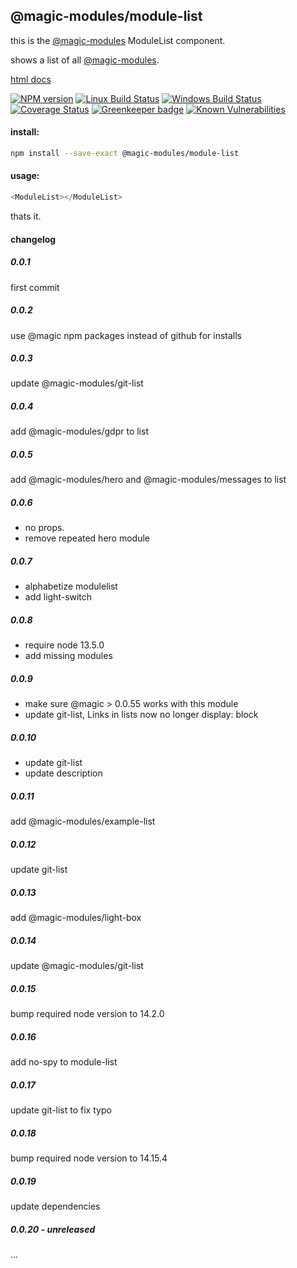 ## @magic-modules/module-list
this is the [@magic-modules](https://github.com/magic-modules/)
ModuleList component.

shows a list of all [@magic-modules](https://github.com/magic-modules/).

[html docs](https://magic-modules.github.io/module-list/)

[![NPM version][npm-image]][npm-url]
[![Linux Build Status][travis-image]][travis-url]
[![Windows Build Status][appveyor-image]][appveyor-url]
[![Coverage Status][coveralls-image]][coveralls-url]
[![Greenkeeper badge][greenkeeper-image]][greenkeeper-url]
[![Known Vulnerabilities][snyk-image]][snyk-url]

[npm-image]: https://img.shields.io/npm/v/@magic-modules/module-list.svg
[npm-url]: https://www.npmjs.com/package/@magic-modules/module-list
[travis-image]: https://img.shields.io/travis/com/magic-modules/module-list/master
[travis-url]: https://travis-ci.com/magic-modules/module-list
[appveyor-image]: https://img.shields.io/appveyor/ci/magicmodules/module-list/master.svg
[appveyor-url]: https://ci.appveyor.com/project/magicmodules/module-list/branch/master
[coveralls-image]: https://coveralls.io/repos/github/magic-modules/module-list/badge.svg
[coveralls-url]: https://coveralls.io/github/magic-modules/module-list
[greenkeeper-image]: https://badges.greenkeeper.io/magic-modules/module-list.svg
[greenkeeper-url]: https://badges.greenkeeper.io/magic-modules/module-list.svg
[snyk-image]: https://snyk.io/test/github/magic-modules/module-list/badge.svg
[snyk-url]: https://snyk.io/test/github/magic-modules/module-list

#### install:
```bash
npm install --save-exact @magic-modules/module-list
```

#### usage:

```javascript
<ModuleList></ModuleList>
```

thats it.

#### changelog

##### 0.0.1
first commit

##### 0.0.2
use @magic npm packages instead of github for installs

##### 0.0.3
update @magic-modules/git-list

##### 0.0.4
add @magic-modules/gdpr to list

##### 0.0.5
add @magic-modules/hero and @magic-modules/messages to list

##### 0.0.6
* no props.
* remove repeated hero module

##### 0.0.7
* alphabetize modulelist
* add light-switch

##### 0.0.8
* require node 13.5.0
* add missing modules

##### 0.0.9
* make sure @magic > 0.0.55 works with this module
* update git-list, Links in lists now no longer display: block

##### 0.0.10
* update git-list
* update description

##### 0.0.11
add @magic-modules/example-list

##### 0.0.12
update git-list

##### 0.0.13
add @magic-modules/light-box

##### 0.0.14
update @magic-modules/git-list

##### 0.0.15 
bump required node version to 14.2.0

##### 0.0.16 
add no-spy to module-list

##### 0.0.17 
update git-list to fix typo

##### 0.0.18 
bump required node version to 14.15.4

##### 0.0.19 
update dependencies

##### 0.0.20 - unreleased
...
